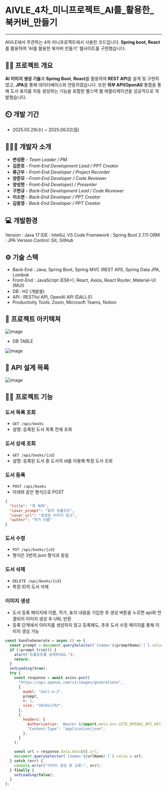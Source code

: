 # AIVLE_4차_미니프로젝트_AI를_활용한_북커버_만들기
-----
AIVLE에서 주관하는 4차 미니프로젝트에서 사용한 코드입니다. **Spring boot, React**를 활용하여 'AI를 활용한 북커버 만들기' 웹사이트를 구현했습니다.

👨‍🏫 프로젝트 개요
---
**AI 이미지 생성 기술**과 **Spring Boot**, **React**를 활용하여 **REST API**를 설계 및 구현하였고, **JPA**를 통해 데이터베이스와 연동하였습니다. 또한 **외부 API(OpenAI)** 통합을 통해 도서 표지를 자동 생성하는 기능을 포함한 풀스택 웹 애플리케이션을 성공적으로 개발했습니다.

⏲️ 개발 기간
---
- 2025.05.29(수) ~ 2025.06.02(월)

🧑‍🤝‍🧑 개발자 소개
---
- **변성환** - _Team Leader / PM_
- **김준호** - _Front-End Development Lead / PPT Creator_
- **류근우** - _Front-End Developer / Project Recorder_
- **양준모** - _Front-End Developer / Code Reviewer_
- **양성현** - _Front-End Developer) / Presenter_
- **구현규** - _Back-End Development Lead / Code Reviewer_
- **이소현** - _Back-End Developer / PPT Creator_
- **김동영** - _Back-End Developer / PPT Creator_

💻 개발환경
---
Version : Java 17
IDE : IntelliJ, VS Code
Framework : Spring Boot 2.7.11
ORM : JPA
Version Control: Git, GitHub

⚙️ 기술 스택
---
- Back-End : Java, Spring Boot, Spring MVC (REST API), Spring Data JPA, Lombok
- Front-End : JavaScript (ES6+), React, Axios, React Router, Material-UI (MUI)
- DB : H2 (개발용)
- API : RESTful API, OpenAI API (DALL·E)
- Productivity Tools: Zoom, Microsoft Teams, Notion

📝 프로젝트 아키텍쳐
---
![image](https://github.com/user-attachments/assets/0d89d68a-eea5-40de-87f1-50a5c7db3f9b)

- DB TABLE

![image](https://github.com/user-attachments/assets/c124b7b5-fa9d-4321-8d0f-2f7ce81f2841)

🤖 API 설계 목록
---
![image](https://github.com/user-attachments/assets/3393f96d-9d18-49e3-bdf6-704e37591be2)

🙋‍♀️ 프로젝트 기능
---
###  도서 목록 조회

  - `GET /api/books`
  - 설명: 등록된 도서 목록 전체 조회

###  도서 상세 조회

  - `GET /api/books/{id}`
  - 설명: 등록된 도서 중 도서의 id를 이용해 특정 도서 조회

### 도서 등록

  - `POST /api/books`  
  - 아래와 같은 형식으로 POST
  ```json
  {
    "title": "책 제목",
    "cover_prompt": "표지 프롬프트",
    "cover_url": "생성된 이미지 링크",
    "author": "작가 이름"
  }
```
###  도서 수정

  - `PUT /api/books/{id}`
  - 형식은 3번의 json 형식과 동일

###  도서 삭제

  - `DELETE /api/books/{id}`
  - 특정 ID의 도서 삭제

### 이미지 생성
  - 도서 등록 페이지에 이름, 작가, 표지 내용을 기입한 후 생성 버튼을 누르면 api와 연결되어 이미지 생성 후 URL 반환
  - 등록 단계에서 이미지를 생성하지 않고 등록해도, 추후 도서 수정 페이지를 통해 이미지 생성 가능
  ```javascript
  const handleGenerate = async () => {
    const prompt = document.querySelector(`[name='${promptName}']`).value;
    if (!prompt.trim()) {
      alert("프롬프트를 입력하세요.");
      return;
    }
    setLoading(true);
    try {
      const response = await axios.post(
        "https://api.openai.com/v1/images/generations",
        {
          model: "dall-e-3",
          prompt,
          n: 1,
          size: "1024x1792",
        },
        {
          headers: {
            Authorization: `Bearer ${import.meta.env.VITE_OPENAI_API_KEY}`,
            "Content-Type": "application/json",
          },
        }
      );

      const url = response.data.data[0].url;
      document.querySelector(`[name='${urlName}']`).value = url;
    } catch (err) {
      console.error("이미지 생성 중 오류:", err);
    } finally {
      setLoading(false);
    }
  };


